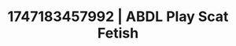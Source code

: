 ---
categories:
- Vore fantasy
- Deep intimacy
- Feather touch
- Gender-fluid lovers
- Erotic hair pulling
image: /assets/images/1747183457992.jpg
layout: post
seo:
  description: Featured content with high-quality ABDL Play, Scat Fetish. HD images
    available.
  keywords: ABDL Play, Scat Fetish
  og_image: /assets/images/1747183457992.jpg
  schema_type: VisualArtwork
tags:
- '#1747183457992'
- ABDL Play
- Scat Fetish
title: 1747183457992 | ABDL Play Scat Fetish
---